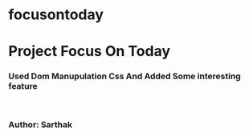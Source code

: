 # focusontoday
<h1>Project Focus On Today</h1>
<h3>Used Dom Manupulation Css And Added Some interesting feature</h3>
<br>
<h3>Author: Sarthak</h3>
